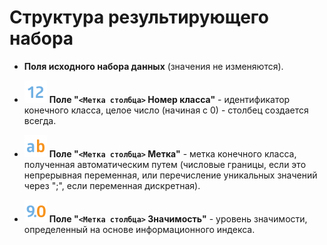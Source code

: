 #  Структура результирующего набора


*  **Поля исходного набора данных** (значения не изменяются).

*  ![](../../../media/app/icons/datatype_18/datatype_default-02.svg) **Поле "`<Метка столбца>` Номер класса"** - идентификатор конечного класса, целое число (начиная с 0) - столбец создается всегда.

*  ![](../../../media/app/icons/datatype_18/datatype_default-01.svg) **Поле "`<Метка столбца>` Метка"** - метка конечного класса, полученная автоматическим путем (числовые границы, если это непрерывная переменная, или перечисление уникальных значений через ";", если переменная дискретная).

*  ![](../../../media/app/icons/datatype_18/datatype_default-03.svg) **Поле "`<Метка столбца>` Значимость"** - уровень значимости, определенный на основе информационного индекса.
